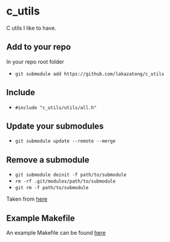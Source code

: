 # c_utils
C utils I like to have.
## Add to your repo
In your repo root folder
* `git submodule add https://github.com/lakazatong/c_utils`
## Include
* `#include "c_utils/utils/all.h"`
## Update your submodules
* `git submodule update --remote --merge`
## Remove a submodule
* `git submodule deinit -f path/to/submodule`
* `rm -rf .git/modules/path/to/submodule`
* `git rm -f path/to/submodule`

Taken from [here](https://gist.github.com/myusuf3/7f645819ded92bda6677?permalink_comment_id=3915500#gistcomment-3915500)
## Example Makefile
An example Makefile can be found [here](https://github.com/lakazatong/beatmap_parser/blob/main/Makefile)